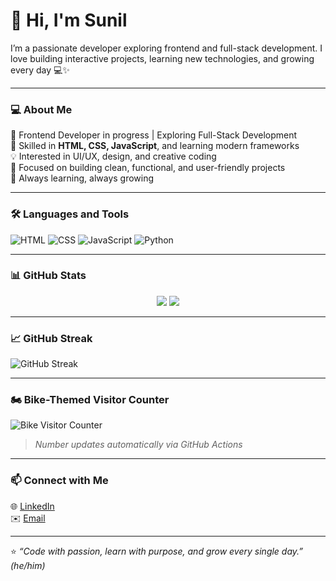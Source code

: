 # 👋 Hi, I'm Sunil

I’m a passionate developer exploring frontend and full-stack development. I love building interactive projects, learning new technologies, and growing every day 💻✨

---

### 💻 About Me
🚀 Frontend Developer in progress | Exploring Full-Stack Development  
🧠 Skilled in **HTML, CSS, JavaScript**, and learning modern frameworks  
💡 Interested in UI/UX, design, and creative coding  
🎯 Focused on building clean, functional, and user-friendly projects  
🌱 Always learning, always growing

---

### 🛠️ Languages and Tools
![HTML](https://img.shields.io/badge/HTML5-E34F26?style=for-the-badge&logo=html5&logoColor=white)
![CSS](https://img.shields.io/badge/CSS3-1572B6?style=for-the-badge&logo=css3&logoColor=white)
![JavaScript](https://img.shields.io/badge/JavaScript-F7DF1E?style=for-the-badge&logo=javascript&logoColor=black)
![Python](https://img.shields.io/badge/Python-3776AB?style=for-the-badge&logo=python&logoColor=white)

---

### 📊 GitHub Stats

<p align="center">
  <img src="https://github-readme-stats.vercel.app/api?username=suneel2506&show_icons=true&theme=tokyonight" />
  <img src="https://github-readme-stats.vercel.app/api/top-langs/?username=suneel2506&layout=compact&theme=tokyonight" />
</p>

---

### 📈 GitHub Streak
![GitHub Streak](https://github-readme-streak-stats.herokuapp.com/?user=suneel2506&theme=tokyonight)

---

### 🏍️ Bike-Themed Visitor Counter
![Bike Visitor Counter](./bike-counter.svg)
> *Number updates automatically via GitHub Actions*


---

### 📫 Connect with Me
🌐 [LinkedIn](https://linkedin.com/in/your-linkedin)  
✉️ [Email](mailto:youremail@gmail.com)

---

⭐ *“Code with passion, learn with purpose, and grow every single day.”*  
*(he/him)*
